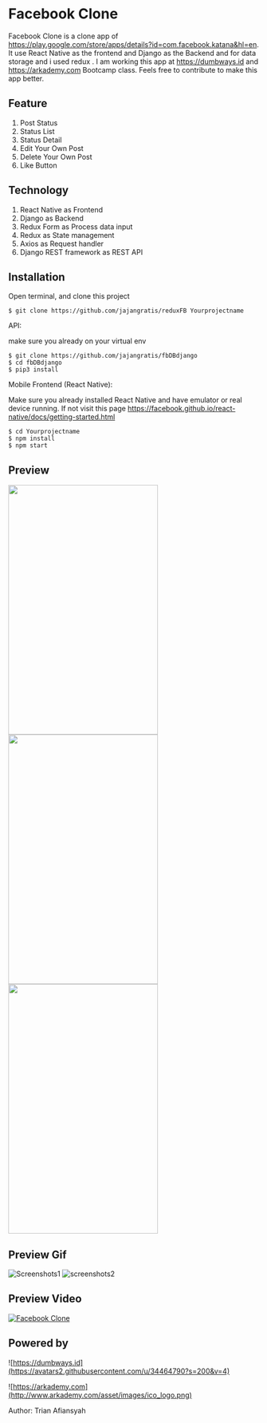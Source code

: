 # Facebook Clone

Facebook Clone is a clone app of https://play.google.com/store/apps/details?id=com.facebook.katana&hl=en. It use React Native as the frontend and Django as the Backend and for data storage and i used redux . I am working this app at https://dumbways.id and https://arkademy.com Bootcamp class. Feels free to contribute to make this app better.


## Feature

1. Post Status
2. Status List
3. Status Detail
4. Edit Your Own Post
5. Delete Your Own Post
6. Like Button

## Technology

1. React Native as Frontend
2. Django as Backend
3. Redux Form as Process data input
4. Redux as State management
5. Axios as Request handler
6. Django REST framework as REST API

## Installation 

Open terminal, and clone this project
```
$ git clone https://github.com/jajangratis/reduxFB Yourprojectname
```
API:

make sure you already on your virtual env
```
$ git clone https://github.com/jajangratis/fbDBdjango
$ cd fbDBdjango
$ pip3 install
```
Mobile Frontend (React Native):

Make sure you already installed React Native and have emulator or real device running. If not visit this page https://facebook.github.io/react-native/docs/getting-started.html
```
$ cd Yourprojectname
$ npm install
$ npm start
```
## Preview
<img src='https://i.imgur.com/VtaxC0j.png' width='300' height='500'>
<img src='https://i.imgur.com/mppFIXG.png' width='300' height='500'>
<img src='https://i.imgur.com/a63fvHW.png' width='300' height='500'>

## Preview Gif

![Screenshots1](https://i.imgur.com/iH6GfXF.gif)
![screenshots2](https://i.imgur.com/C4NNNk1.gif)

## Preview Video
[![Facebook Clone](https://www.youtube.com/yt/about/media/images/brand-resources/icons/YouTube-icon-our_icon.png)](https://youtu.be/ASSK774NV0o)

## Powered by

![https://dumbways.id](https://avatars2.githubusercontent.com/u/34464790?s=200&v=4)

![https://arkademy.com](http://www.arkademy.com/asset/images/ico_logo.png)

Author: Trian Afiansyah
